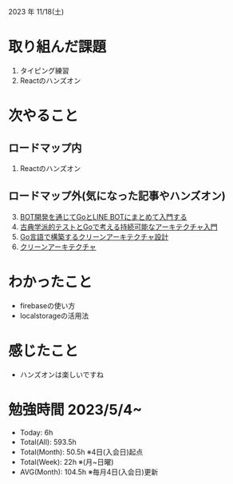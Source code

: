 
2023 年 11/18(土)

# 取り組んだ課題

1. タイピング練習
6. Reactのハンズオン

# 次やること

## ロードマップ内

1. Reactのハンズオン

## ロードマップ外(気になった記事やハンズオン)
3. [BOT開発を通じてGoとLINE BOTにまとめて入門する](https://zenn.dev/yagi_eng/books/c0f1a13174737dafa3e9)
4. [古典学派的テストとGoで考える持続可能なアーキテクチャ入門](https://zenn.dev/jy8752/books/73769005e6afa9/viewer/chapter1)
1. [Go言語で構築するクリーンアーキテクチャ設計](https://techbookfest.org/product/9a3U54LBdKDE30ewPS6Ugn?productVariantID=itEzQN5gKZX8gXMmLTEXAB)
5. [クリーンアーキテクチャ](https://nuits.jp/entry/easiest-clean-architecture-2019-09)

# わかったこと

* firebaseの使い方
* localstorageの活用法

# 感じたこと

* ハンズオンは楽しいですね

# 勉強時間 2023/5/4~

* Today: 6h
* Total(All): 593.5h　
* Total(Month): 50.5h ※4日(入会日)起点
* Total(Week): 22h ※(月~日曜)
* AVG(Month): 104.5h ※毎月4日(入会日)更新
